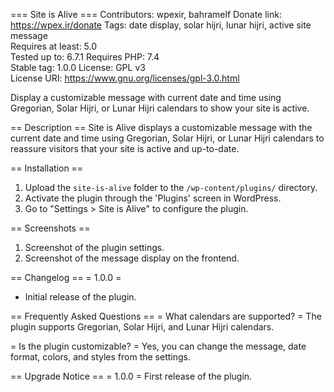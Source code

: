 === Site is Alive ===
Contributors: wpexir, bahramelf
Donate link: https://wpex.ir/donate
Tags: date display, solar hijri, lunar hijri, active site message  
Requires at least: 5.0  
Tested up to: 6.7.1
Requires PHP: 7.4  
Stable tag: 1.0.0
License: GPL v3  
License URI: https://www.gnu.org/licenses/gpl-3.0.html  

Display a customizable message with current date and time using Gregorian, Solar Hijri, or Lunar Hijri calendars to show your site is active.

== Description ==
Site is Alive displays a customizable message with the current date and time using Gregorian, Solar Hijri, or Lunar Hijri calendars to reassure visitors that your site is active and up-to-date.

== Installation ==
1. Upload the `site-is-alive` folder to the `/wp-content/plugins/` directory.
2. Activate the plugin through the 'Plugins' screen in WordPress.
3. Go to "Settings > Site is Alive" to configure the plugin.

== Screenshots ==
1. Screenshot of the plugin settings.
2. Screenshot of the message display on the frontend.

== Changelog ==
= 1.0.0 =
* Initial release of the plugin.

== Frequently Asked Questions ==
= What calendars are supported? =
The plugin supports Gregorian, Solar Hijri, and Lunar Hijri calendars.

= Is the plugin customizable? =
Yes, you can change the message, date format, colors, and styles from the settings.

== Upgrade Notice ==
= 1.0.0 =
First release of the plugin.
